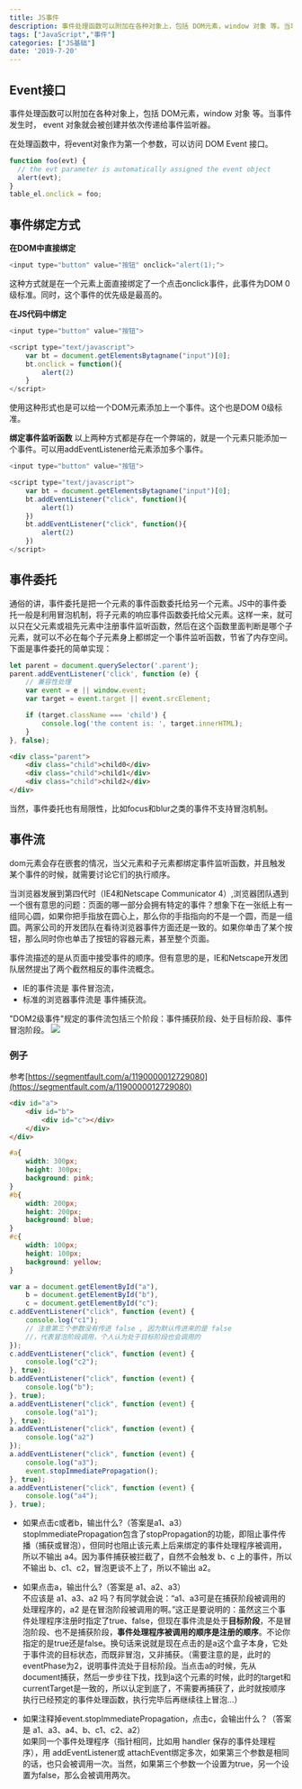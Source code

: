 ```yaml
---
title: JS事件
description: 事件处理函数可以附加在各种对象上，包括 DOM元素，window 对象 等。当事件发生时， event 对象就会被创建并依次传递给事件监听器。这种方式就是在一个元素上面直接绑定了一个点击onclick事件，此事件为DOM 0级标准。同时，这个事件的优先级......
tags: ["JavaScript","事件"]
categories: ["JS基础"]
date: '2019-7-20'
---
```


## Event接口
事件处理函数可以附加在各种对象上，包括 DOM元素，window 对象 等。当事件发生时， event 对象就会被创建并依次传递给事件监听器。

在处理函数中，将event对象作为第一个参数，可以访问 DOM Event 接口。
```js
function foo(evt) {
  // the evt parameter is automatically assigned the event object
  alert(evt);
}
table_el.onclick = foo;
```

## 事件绑定方式

**在DOM中直接绑定**<br>
```js
<input type="button" value="按钮" onclick="alert(1);">
```
这种方式就是在一个元素上面直接绑定了一个点击onclick事件，此事件为DOM 0级标准。同时，这个事件的优先级是最高的。

**在JS代码中绑定**<br>
```js
<input type="button" value="按钮">

<script type="text/javascript">
	var bt = document.getElementsBytagname("input")[0];
	bt.onclick = function(){
		alert(2)
	}
</script>
```
使用这种形式也是可以给一个DOM元素添加上一个事件。这个也是DOM 0级标准。

**绑定事件监听函数**
以上两种方式都是存在一个弊端的，就是一个元素只能添加一个事件。可以用addEventListener给元素添加多个事件。
```js
<input type="button" value="按钮">

<script type="text/javascript">
	var bt = document.getElementsBytagname("input")[0];
	bt.addEventListener("click", function(){
		alert(1)
	})
	bt.addEventListener("click", function(){
		alert(2)
	})
</script>
```

## 事件委托
通俗的讲，事件委托是把一个元素的事件函数委托给另一个元素。JS中的事件委托一般是利用冒泡机制，将子元素的响应事件函数委托给父元素。这样一来，就可以只在父元素或祖先元素中注册事件监听函数，然后在这个函数里面判断是哪个子元素，就可以不必在每个子元素身上都绑定一个事件监听函数，节省了内存空间。下面是事件委托的简单实现：
```js
let parent = document.querySelector('.parent');
parent.addEventListener('click', function (e) {
    // 兼容性处理
    var event = e || window.event;
    var target = event.target || event.srcElement;

    if (target.className === 'child') {
        console.log('the content is: ', target.innerHTML);
    }
}, false);
```

```html
<div class="parent">
    <div class="child">child0</div>
    <div class="child">child1</div>
    <div class="child">child2</div>
</div>
```
当然，事件委托也有局限性，比如focus和blur之类的事件不支持冒泡机制。

## 事件流
dom元素会存在嵌套的情况，当父元素和子元素都绑定事件监听函数，并且触发某个事件的时候，就需要讨论它们的执行顺序。

当浏览器发展到第四代时（IE4和Netscape Communicator 4）,浏览器团队遇到一个很有意思的问题：页面的哪一部分会拥有特定的事件？想象下在一张纸上有一组同心圆，如果你把手指放在圆心上，那么你的手指指向的不是一个圆，而是一组圆。两家公司的开发团队在看待浏览器事件方面还是一致的。如果你单击了某个按钮，那么同时你也单击了按钮的容器元素，甚至整个页面。

事件流描述的是从页面中接受事件的顺序。但有意思的是，IE和Netscape开发团队居然提出了两个截然相反的事件流概念。
- IE的事件流是 事件冒泡流，
- 标准的浏览器事件流是 事件捕获流。

"DOM2级事件"规定的事件流包括三个阶段：事件捕获阶段、处于目标阶段、事件冒泡阶段。
![](https://www.w3.org/TR/DOM-Level-3-Events/images/eventflow.svg)

### 例子
参考[https://segmentfault.com/a/1190000012729080](https://segmentfault.com/a/1190000012729080)
```html
<div id="a">
    <div id="b">
        <div id="c"></div>
    </div>
</div>
```

```css
#a{
    width: 300px;
    height: 300px;
    background: pink;
}
#b{
    width: 200px;
    height: 200px;
    background: blue;
}
#c{
    width: 100px;
    height: 100px;
    background: yellow;
}
```

```js
var a = document.getElementById("a"),
    b = document.getElementById("b"),
    c = document.getElementById("c");
c.addEventListener("click", function (event) {
    console.log("c1");
    // 注意第三个参数没有传进 false , 因为默认传进来的是 false
    //，代表冒泡阶段调用，个人认为处于目标阶段也会调用的
});
c.addEventListener("click", function (event) {
    console.log("c2");
}, true);
b.addEventListener("click", function (event) {
    console.log("b");
}, true);
a.addEventListener("click", function (event) {
    console.log("a1");
}, true);
a.addEventListener("click", function (event) {
    console.log("a2")
});
a.addEventListener("click", function (event) {
    console.log("a3");
    event.stopImmediatePropagation();
}, true);
a.addEventListener("click", function (event) {
    console.log("a4");
}, true);
```
- 如果点击c或者b，输出什么?（答案是a1、a3）<br>
stopImmediatePropagation包含了stopPropagation的功能，即阻止事件传播（捕获或冒泡），但同时也阻止该元素上后来绑定的事件处理程序被调用，所以不输出 a4。因为事件捕获被拦截了，自然不会触发 b、c 上的事件，所以不输出 b、c1、c2，冒泡更谈不上了，所以不输出 a2。

- 如果点击a，输出什么?（答案是 a1、a2、a3）<br>
不应该是 a1、a3、a2 吗？有同学就会说：“a1、a3可是在捕获阶段被调用的处理程序的，a2 是在冒泡阶段被调用的啊。”这正是要说明的：虽然这三个事件处理程序注册时指定了true、false，但现在事件流是处于**目标阶段**，不是冒泡阶段、也不是捕获阶段，**事件处理程序被调用的顺序是注册的顺序**。不论你指定的是true还是false。换句话来说就是现在点击的是a这个盒子本身，它处于事件流的目标状态，而既非冒泡，又非捕获。（需要注意的是，此时的eventPhase为2，说明事件流处于目标阶段。当点击a的时候，先从document捕获，然后一步步往下找，找到a这个元素的时候，此时的target和currentTarget是一致的，所以认定到底了，不需要再捕获了，此时就按顺序执行已经预定的事件处理函数，执行完毕后再继续往上冒泡...）

- 如果注释掉event.stopImmediatePropagation，点击c，会输出什么？（答案是 a1、a3、a4、b、c1、c2、a2）<br>
如果同一个事件处理程序（指针相同，比如用 handler 保存的事件处理程序），用 addEventListener或 attachEvent绑定多次，如果第三个参数是相同的话，也只会被调用一次。当然，如果第三个参数一个设置为true，另一个设置为false，那么会被调用两次。








